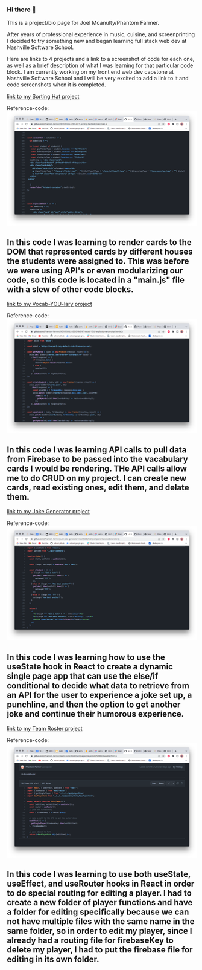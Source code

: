 ### Hi there 👋

This is a project/bio page for Joel Mcanulty/Phantom Farmer.

After years of professional experience in music, cuisine, and screenprinting I decided to try something new and began learning full stack web dev at Nashville Software School.

Here are links to 4 projects and a link to a screenshot of code for each one, as well as a brief description of what I was learning for that particular code block. I am currently working on my front end web dev capstone at Nashville Software School and I will be very excited to add a link to it and code screenshots when it is completed. 

[link to my Sorting Hat project](https://github.com/Phantom-Farmer/INDIVIDUAL-PROJECT-sorting-hat)

Reference-code: 
![alt text][sort]

[sort]: https://github.com/Phantom-Farmer/Phantom-Farmer/blob/main/images/Sorting-Hat-image.png
In this code I was learning to render cards to the DOM that represented cards by different houses the students were assigned to. This was before we were using API's or even modularizing our code, so this code is located in a "main.js" file with a slew of other code blocks.
------------------------------------------------------------------------------------------------------------

[link to my Vocab-YOU-lary project](https://github.com/Phantom-Farmer/INDIVIDUAL-ASSIGNMENT-vocab-YOU-lary)

Reference-code: 
![alt text][vocab]

[vocab]: https://github.com/Phantom-Farmer/Phantom-Farmer/blob/main/images/Vocab-image.png
In this code I was learning API calls to pull data from Firebase to be passed into the vacabulary cards I would be rendering. THe API calls allow me to do CRUD on my project. I can create new cards, read existing ones, edit them, and delate them.
--------------------------------------------------------------------------------------------

[link to my Joke Generator project](https://github.com/Phantom-Farmer/LAB-joke-generator-react)

Reference-code: 
![alt text][joke]

[joke]: https://github.com/Phantom-Farmer/Phantom-Farmer/blob/main/images/Joke-Gen-image.png
In this code I was learning how to use the useState hook in React to create a dynamic single page app that can use the else/if conditional to decide what data to retrieve from an API for the user to experience a joke set up, a punchline, and then the option to get another joke and continue their humorous experience.
--------------------------------------------------------------------------------------------

[link to my Team Roster project](https://github.com/Phantom-Farmer/team-roster)

Reference-code: 
![alt text][team]

[team]: https://github.com/Phantom-Farmer/Phantom-Farmer/blob/main/images/Team-Roster-image.png
In this code I was learning to use both useState, useEffect, and useRouter hooks in React in order to do special routing for editing a player. I had to create a new folder of player functions and have a folder for editing specifically because we can not have multiple files with the same name in the same folder, so in order to edit my player, since I already had a routing file for firebaseKey to delete my player, I had to put the firebase file for editing in its own folder. 
--------------------------------------------------------------------------------------------

<!--
**Phantom-Farmer/Phantom-Farmer** is a ✨ _special_ ✨ repository because its `README.md` (this file) appears on your GitHub profile.

Here are some ideas to get you started:

- 🔭 I’m currently working on ...
- 🌱 I’m currently learning ...
- 👯 I’m looking to collaborate on ...
- 🤔 I’m looking for help with ...
- 💬 Ask me about ...
- 📫 How to reach me: ...
- 😄 Pronouns: ...
- ⚡ Fun fact: ...
-->
